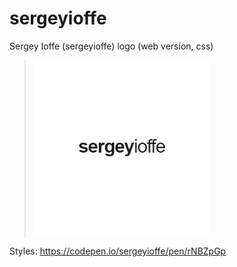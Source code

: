 # sergeyioffe  
Sergey Ioffe (sergeyioffe) logo (web version, css)
  
> <img src="https://github.com/sergeyioffe/logo/blob/master/images/sergeyioffe_logo1.jpg" width="280" height="280">
  
Styles: https://codepen.io/sergeyioffe/pen/rNBZpGp
